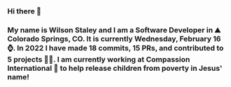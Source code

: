 ### Hi there 👋

### My name is Wilson Staley and I am a Software Developer in ⛰ Colorado Springs, CO.  It is currently Wednesday, February 16 ⌚. In 2022 I have made 18 commits, 15 PRs, and contributed to 5 projects 👨‍💻. I am currently working at Compassion International 🏢 to help release children from poverty in Jesus' name!